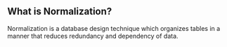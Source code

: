 ## What is Normalization?
Normalization is a database design technique which organizes tables in a manner that reduces redundancy and dependency of data.


